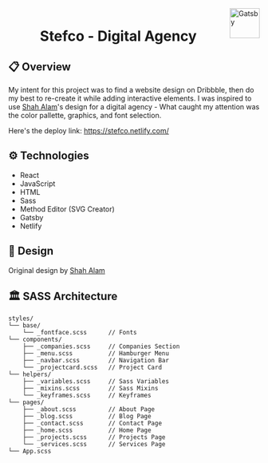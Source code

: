 <img alt="Gatsby" src="https://www.gatsbyjs.org/monogram.svg" width="60" align="right" />
<h1 align="center">
  Stefco - Digital Agency
</h1>

## 📋 Overview

My intent for this project was to find a website design on Dribbble, then do my best to re-create it while adding interactive elements.
I was inspired to use <a class="shah" href="https://dribbble.com/shots/10748955-Website-for-Digital-Agency" target="_blank" rel="noopener noreferrer">Shah Alam</a>'s design for a digital agency - What caught my attention was the color pallette, graphics, and font selection.

Here's the deploy link: <a href="https://stefco.netlify.com/" target="_blank" rel="noopener noreferrer">https://stefco.netlify.com/</a>

## ⚙️ Technologies

  - React
  - JavaScript
  - HTML
  - Sass
  - Method Editor (SVG Creator)
  - Gatsby
  - Netlify

## 🎨 Design

Original design by <a class="shah" href="https://dribbble.com/uiuxalam" target="_blank" rel="noopener noreferrer">Shah Alam</a>

## 🏛 SASS Architecture

    styles/
    └── base/
        └── _fontface.scss      // Fonts
    └── components/
        ├── _companies.scss     // Companies Section
        ├── _menu.scss          // Hamburger Menu
        ├── _navbar.scss        // Navigation Bar
        └── _projectcard.scss   // Project Card
    └── helpers/
        ├── _variables.scss     // Sass Variables
        ├── _mixins.scss        // Sass Mixins
        └── _keyframes.scss     // Keyframes
    └── pages/
        ├── _about.scss         // About Page
        ├── _blog.scss          // Blog Page
        ├── _contact.scss       // Contact Page
        ├── _home.scss          // Home Page
        ├── _projects.scss      // Projects Page
        └── _services.scss      // Services Page
    └── App.scss
